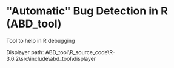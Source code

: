 # "Automatic" Bug Detection in R (ABD_tool)
Tool to help in R debugging


Displayer path: ABD_tool\R_source_code\R-3.6.2\src\include\abd_tool\displayer
